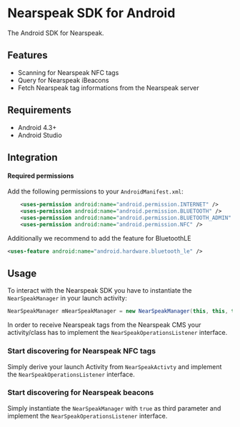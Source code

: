 # Nearspeak SDK for Android

The Android SDK for Nearspeak.

## Features

* Scanning for Nearspeak NFC tags
* Query for Nearspeak iBeacons
* Fetch Nearspeak tag informations from the Nearspeak server

## Requirements
- Android 4.3+
- Android Studio

## Integration

#### Required permissions

Add the following permissions to your `AndroidManifest.xml`:
```xml
    <uses-permission android:name="android.permission.INTERNET" />
    <uses-permission android:name="android.permission.BLUETOOTH" />
    <uses-permission android:name="android.permission.BLUETOOTH_ADMIN" />
    <uses-permission android:name="android.permission.NFC" />
```
Additionally we recommend to add the feature for BluetoothLE
```xml
<uses-feature android:name="android.hardware.bluetooth_le" />
```

## Usage

To interact with the Nearspeak SDK you have to instantiate the `NearSpeakManager` in your launch activity:

```java
NearSpeakManager mNearSpeakManager = new NearSpeakManager(this, this, true);
```

In order to receive Nearspeak tags from the Nearspeak CMS your activity/class has to implement the `NearSpeakOperationsListener` interface.


### Start discovering for Nearspeak NFC tags

Simply derive your launch Activity from `NearSpeakActivty` and implement the `NearSpeakOperationsListener` interface.


### Start discovering for Nearspeak beacons

Simply instantiate the `NearSpeakManager` with `true` as third parameter and implement the `NearSpeakOperationsListener` interface.
